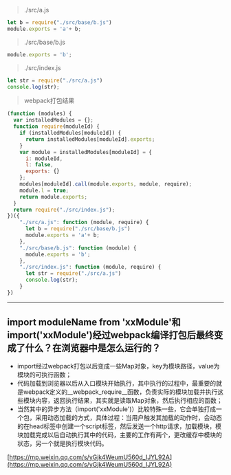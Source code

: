 > ./src/a.js
```js
let b = require("./src/base/b.js")
module.exports = 'a'+ b;
```

> ./src/base/b.js
```js
module.exports = 'b';
```

> ./src/index.js
```js
let str = require("./src/a.js")
console.log(str);
```

> webpack打包结果
```js
(function (modules) {
  var installedModules = {};
  function require(moduleId) {
    if (installedModules[moduleId]) {
      return installedModules[moduleId].exports;
    }
    var module = installedModules[moduleId] = {
      i: moduleId,
      l: false,
      exports: {}
    };
    modules[moduleId].call(module.exports, module, require);
    module.l = true;
    return module.exports;
  }
  return require("./src/index.js");
})({
    "./src/a.js": function (module, require) {
      let b = require("./src/base/b.js")
      module.exports = 'a'+ b;
    },
    "./src/base/b.js": function (module) {
      module.exports = 'b';
    },
    "./src/index.js": function (module, require) {
      let str = require("./src/a.js")
      console.log(str);
    }
})
```

----

## import moduleName from 'xxModule'和import('xxModule')经过webpack编译打包后最终变成了什么？在浏览器中是怎么运行的？

- import经过webpack打包以后变成一些Map对象，key为模块路径，value为模块的可执行函数；
- 代码加载到浏览器以后从入口模块开始执行，其中执行的过程中，最重要的就是webpack定义的__webpack_require__函数，负责实际的模块加载并执行这些模块内容，返回执行结果，其实就是读取Map对象，然后执行相应的函数；
- 当然其中的异步方法（import('xxModule')）比较特殊一些，它会单独打成一个包，采用动态加载的方式，具体过程：当用户触发其加载的动作时，会动态的在head标签中创建一个script标签，然后发送一个http请求，加载模块，模块加载完成以后自动执行其中的代码，主要的工作有两个，更改缓存中模块的状态，另一个就是执行模块代码。

[https://mp.weixin.qq.com/s/yGjk4WeumU560d_IJYL92A](https://mp.weixin.qq.com/s/yGjk4WeumU560d_IJYL92A)


